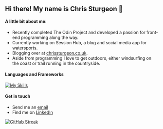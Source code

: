 ## Hi there! My name is Chris Sturgeon 👋

#### A little bit about me: ##### 

- Recently completed The Odin Project and developed a passion for front-end programming along the way.
- Currently working on Session Hub, a blog and social media app for watersports.
- Blogging over at [chrissturgeon.co.uk](https://www.chrissturgeon.co.uk).
- Aside from programming I love to get outdoors, either windsurfing on the coast or trail running in the countryside.

#### Languages and Frameworks #####

[![My Skills](https://skillicons.dev/icons?i=js,html,css,react,mongodb,jest,express)](https://skillicons.dev)

#### Get in touch ####

- Send me an [email](sturgeon.chris@gmail.com)
- Find me on [LinkedIn](https://www.linkedin.com/in/chris-sturgeon-36a74254/)

[![GitHub Streak](https://github-readme-streak-stats.herokuapp.com?user=ChrisSturgeon)](https://git.io/streak-stats)

<!--
**ChrisSturgeon/ChrisSturgeon** is a ✨ _special_ ✨ repository because its `README.md` (this file) appears on your GitHub profile.

Here are some ideas to get you started:

- 🔭 I’m currently working on ...
- 🌱 I’m currently learning ...
- 👯 I’m looking to collaborate on ...
- 🤔 I’m looking for help with ...
- 💬 Ask me about ...
- 📫 How to reach me: ...
- 😄 Pronouns: ...
- ⚡ Fun fact: ...
-->
